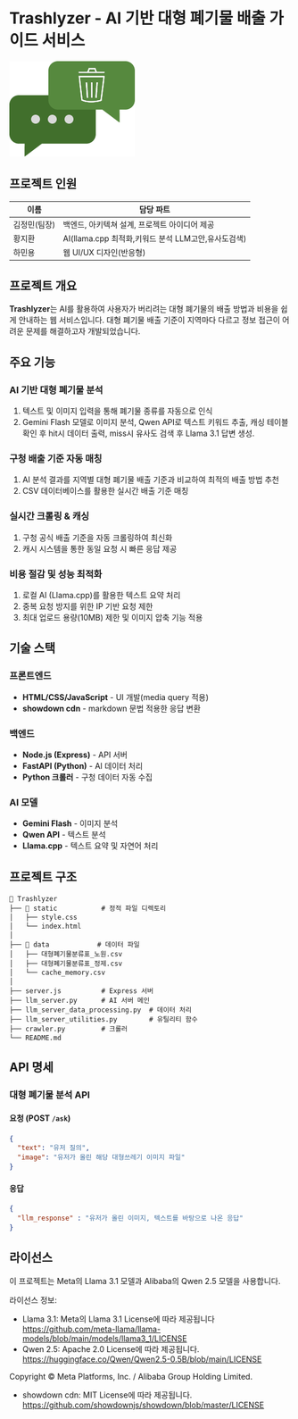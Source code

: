 # Trashlyzer - AI 기반 대형 폐기물 배출 가이드 서비스
![로고](https://github.com/nmmlee/Trashlyzer/blob/main/static/Image/Trashlyzer_Logo.png?raw=true)
## 프로젝트 인원

| 이름       | 담당 파트                |
|-----------|-----------------------|
| 김정민(팀장) | 백엔드, 아키텍쳐 설계, 프로젝트 아이디어 제공   |
| 황지환     | AI(llama.cpp 최적화,키워드 분석 LLM고안,유사도검색) |
| 하민용     | 웹 UI/UX 디자인(반응형)          |

## 프로젝트 개요
**Trashlyzer**는 AI를 활용하여 사용자가 버리려는 대형 폐기물의 배출 방법과 비용을 쉽게 안내하는 웹 서비스입니다. 
대형 폐기물 배출 기준이 지역마다 다르고 정보 접근이 어려운 문제를 해결하고자 개발되었습니다.

## 주요 기능
### AI 기반 대형 폐기물 분석
1. 텍스트 및 이미지 입력을 통해 폐기물 종류를 자동으로 인식
1. Gemini Flash 모델로 이미지 분석, Qwen API로 텍스트 키워드 추출, 캐싱 테이블 확인 후 hit시 데이터 출력, miss시 유사도 검색 후 Llama 3.1 답변 생성.

### 구청 배출 기준 자동 매칭
1. AI 분석 결과를 지역별 대형 폐기물 배출 기준과 비교하여 최적의 배출 방법 추천
1. CSV 데이터베이스를 활용한 실시간 배출 기준 매칭

### 실시간 크롤링 & 캐싱
1. 구청 공식 배출 기준을 자동 크롤링하여 최신화
1. 캐시 시스템을 통한 동일 요청 시 빠른 응답 제공

### 비용 절감 및 성능 최적화
1. 로컬 AI (Llama.cpp)를 활용한 텍스트 요약 처리
1. 중복 요청 방지를 위한 IP 기반 요청 제한
1. 최대 업로드 용량(10MB) 제한 및 이미지 압축 기능 적용

## 기술 스택
### 프론트엔드
- **HTML/CSS/JavaScript** - UI 개발(media query 적용)
- **showdown cdn** - markdown 문법 적용한 응답 변환

### 백엔드
- **Node.js (Express)** - API 서버
- **FastAPI (Python)** - AI 데이터 처리
- **Python 크롤러** - 구청 데이터 자동 수집

### AI 모델
- **Gemini Flash** - 이미지 분석
- **Qwen API** - 텍스트 분석
- **Llama.cpp** - 텍스트 요약 및 자연어 처리

## 프로젝트 구조
```
📂 Trashlyzer
├── 📂 static           # 정적 파일 디렉토리
│   ├── style.css
│   └── index.html
│
├── 📂 data            # 데이터 파일
│   ├── 대형폐기물분류표_노원.csv
│   ├── 대형폐기물분류표_정제.csv
│   └── cache_memory.csv
│
├── server.js          # Express 서버
├── llm_server.py      # AI 서버 메인
├── llm_server_data_processing.py  # 데이터 처리
├── llm_server_utilities.py        # 유틸리티 함수
├── crawler.py         # 크롤러
└── README.md
```

## API 명세
### 대형 폐기물 분석 API
#### 요청 (POST `/ask`)
```json
{
  "text": "유저 질의",
  "image": "유저가 올린 해당 대형쓰레기 이미지 파일"
}
```

#### 응답
```json
{
  "llm_response" : "유저가 올린 이미지, 텍스트를 바탕으로 나온 응답"
}
```

## 라이선스
이 프로젝트는 Meta의 Llama 3.1 모델과 Alibaba의 Qwen 2.5 모델을 사용합니다.

라이선스 정보:
- Llama 3.1: Meta의 Llama 3.1 License에 따라 제공됩니다
  https://github.com/meta-llama/llama-models/blob/main/models/llama3_1/LICENSE
- Qwen 2.5: Apache 2.0 License에 따라 제공됩니다.
  https://huggingface.co/Qwen/Qwen2.5-0.5B/blob/main/LICENSE

  
Copyright © Meta Platforms, Inc. / Alibaba Group Holding Limited.

- showdown cdn: MIT License에 따라 제공됩니다.
  https://github.com/showdownjs/showdown/blob/master/LICENSE
